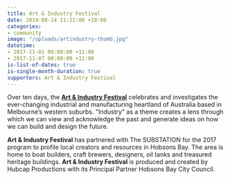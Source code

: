 ```yaml
---
title: Art & Industry Festival
date: 2019-08-14 11:22:00 +10:00
categories:
- community
image: "/uploads/artindustry-thumb.jpg"
datetime:
- 2017-11-01 00:00:00 +11:00
- 2017-11-07 00:00:00 +11:00
is-list-of-dates: true
is-single-month-duration: true
supporters: Art & Industry Festival
---
```


Over ten days, the [**Art & Industry Festival**](http://artandindustryfestival.com.au) celebrates and investigates the ever-changing industrial and manufacturing heartland of Australia based in Melbourne’s western suburbs. "Industry" as a theme creates a lens through which we can view and acknowledge the past and generate ideas on how we can build and design the future.

**Art & Industry Festival** has partnered with The SUBSTATION for the 2017 program to profile local creators and resources in Hobsons Bay. The area is home to boat builders, craft brewers, designers, oil tanks and treasured heritage buildings. **Art & Industry Festival** is produced and created by Hubcap Productions with its Principal Partner Hobsons Bay City Council.